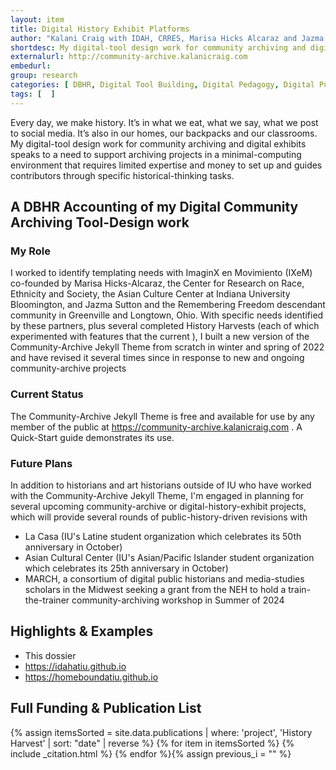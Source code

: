 ```yaml
---
layout: item
title: Digital History Exhibit Platforms
author: "Kalani Craig with IDAH, CRRES, Marisa Hicks Alcaraz and Jazma Sutton"
shortdesc: My digital-tool design work for community archiving and digital exhibits speaks to a need to support archiving projects in a minimal-computing environment that requires limited expertise and money to set up and guides contributors through specific historical-thinking tasks. 
externalurl: http://community-archive.kalanicraig.com
embedurl: 
group: research
categories: [ DBHR, Digital Tool Building, Digital Pedagogy, Digital Public History ]
tags: [  ]
---
```


Every day, we make history. It’s in what we eat, what we say, what we post to social media. It’s also in our homes, our backpacks and our classrooms. My digital-tool design work for community archiving and digital exhibits speaks to a need to support archiving projects in a minimal-computing environment that requires limited expertise and money to set up and guides contributors through specific historical-thinking tasks. 

## A DBHR Accounting of my Digital Community Archiving Tool-Design work

### My Role

I worked to identify templating needs with ImaginX en Movimiento (IXeM) co-founded by Marisa Hicks-Alcaraz, the Center for Research on Race, Ethnicity and Society, the Asian Culture Center at Indiana University Bloomington, and Jazma Sutton and the Remembering Freedom descendant community in Greenville and Longtown, Ohio. With specific needs identified by these partners, plus several completed History Harvests (each of which experimented with features that the current ), I built a new version of the Community-Archive Jekyll Theme from scratch in winter and spring of 2022 and have revised it several times since in response to new and ongoing community-archive projects

### Current Status

The Community-Archive Jekyll Theme is free and available for use by any member of the public at https://community-archive.kalanicraig.com . A Quick-Start guide demonstrates its use.

### Future Plans

In addition to historians and art historians outside of IU who have worked with the Community-Archive Jekyll Theme, I'm engaged in planning for several upcoming community-archive or digital-history-exhibit projects, which will provide several rounds of public-history-driven revisions with
- La Casa (IU's Latine student organization which celebrates its 50th anniversary in October)
- Asian Cultural Center (IU's Asian/Pacific Islander student organization which celebrates its 25th anniversary in October)
- MARCH, a consortium of digital public historians and media-studies scholars in the Midwest seeking a grant from the NEH to hold a train-the-trainer community-archiving workshop in Summer of 2024

## Highlights & Examples

- This dossier
- https://idahatiu.github.io
- https://homeboundatiu.github.io

## Full Funding & Publication List

<div class="posts grid-container">
{% assign itemsSorted = site.data.publications | where: 'project', 'History Harvest' | sort: "date" | reverse %}
{% for item in itemsSorted %}
{% include _citation.html %}
{% endfor %}{% assign previous_i = "" %}
